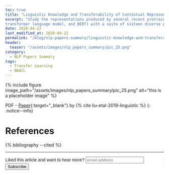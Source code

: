 ```yaml
---
toc: true
title: "Linguistic Knowledge and Transferability of Contextual Representations"
excerpt: "Study the representations produced by several recent pretrained contextualizers (variants of ELMo, the OpenAI 
transformer language model, and BERT) with a suite of sixteen diverse probing tasks."
date: 2020-04-22
last_modified_at: 2020-04-22
permalink: "/blog/nlp-papers-summary/linguistic-knowledge-and-transferability-of-contextual-representations/"
header:
  teaser: "/assets/images/nlp_papers_summary/pic_25.png"
category: 
  - NLP Papers Summary
tags:
  - Transfer Learning
  - NAACL  
---
```

{% include figure image_path="/assets/images/nlp_papers_summary/pic_25.png"
 alt="this is a placeholder image" %}
 
PDF - [Paper](https://www.aclweb.org/anthology/N19-1112.pdf){:target="_blank"} by {% cite liu-etal-2019-linguistic %}
{: .notice--info}

# References
{% bibliography --cited %}

---
<!-- Begin Mailchimp Signup Form -->
<link href="//cdn-images.mailchimp.com/embedcode/horizontal-slim-10_7.css" rel="stylesheet" type="text/css">
<style type="text/css">
	#mc_embed_signup{background:#fff; clear:left; font:14px Helvetica,Arial,sans-serif; width:100%;}
	/* Add your own Mailchimp form style overrides in your site stylesheet or in this style block.
	   We recommend moving this block and the preceding CSS link to the HEAD of your HTML file. */
</style>
<div id="mc_embed_signup">
<form action="https://github.us19.list-manage.com/subscribe/post?u=011e5e92fe856b3d318b414ad&amp;id=f8ae890e5c" method="post" id="mc-embedded-subscribe-form" name="mc-embedded-subscribe-form" class="validate" target="_blank" novalidate>
    <div id="mc_embed_signup_scroll">
	<label for="mce-EMAIL">Liked this article and want to hear more?</label>
	<input type="email" value="" name="EMAIL" class="email" id="mce-EMAIL" placeholder="email address" required>
    <!-- real people should not fill this in and expect good things - do not remove this or risk form bot signups-->
    <div style="position: absolute; left: -5000px;" aria-hidden="true"><input type="text" name="b_92fe86c389878585bc87837e8_50543deff9" tabindex="-1" value=""></div>
    <div class="clear"><input type="submit" value="Subscribe" name="subscribe" id="mc-embedded-subscribe" class="button"></div>
    </div>
</form>
</div>
<!--End mc_embed_signup-->